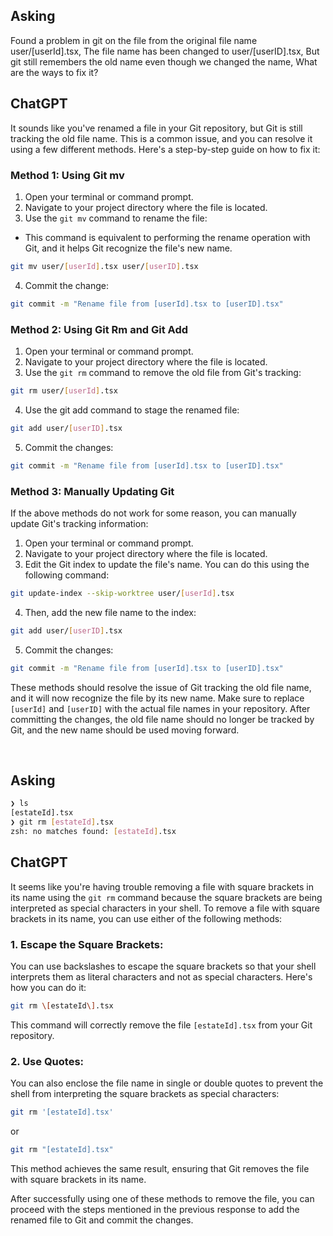 ## Asking

Found a problem in git on the file from the original file name user/[userId].tsx,
The file name has been changed to user/[userID].tsx,
But git still remembers the old name even though we changed the name,
What are the ways to fix it?

## ChatGPT

It sounds like you've renamed a file in your Git repository, but Git is still tracking the old file name. This is a common issue, and you can resolve it using a few different methods. Here's a step-by-step guide on how to fix it:

### Method 1: Using Git mv

1. Open your terminal or command prompt.
2. Navigate to your project directory where the file is located.
3. Use the `git mv` command to rename the file: 
- This command is equivalent to performing the rename operation with Git, and it helps Git recognize the file's new name.

```bash
git mv user/[userId].tsx user/[userID].tsx
```

4. Commit the change:

```bash
git commit -m "Rename file from [userId].tsx to [userID].tsx"
```

### Method 2: Using Git Rm and Git Add

1. Open your terminal or command prompt.
2. Navigate to your project directory where the file is located.
3. Use the `git rm` command to remove the old file from Git's tracking:

```bash
git rm user/[userId].tsx
```

4. Use the git add command to stage the renamed file:

```bash
git add user/[userID].tsx
```

5. Commit the changes:

```bash
git commit -m "Rename file from [userId].tsx to [userID].tsx"
```

### Method 3: Manually Updating Git

If the above methods do not work for some reason, you can manually update Git's tracking information:

1. Open your terminal or command prompt.
2. Navigate to your project directory where the file is located.
3. Edit the Git index to update the file's name. You can do this using the following command:

```bash
git update-index --skip-worktree user/[userId].tsx
```

4. Then, add the new file name to the index:

```bash
git add user/[userID].tsx
```

5. Commit the changes:

```bash
git commit -m "Rename file from [userId].tsx to [userID].tsx"
```

These methods should resolve the issue of Git tracking the old file name, and it will now recognize the file by its new name. Make sure to replace `[userId]` and `[userID]` with the actual file names in your repository. After committing the changes, the old file name should no longer be tracked by Git, and the new name should be used moving forward.

</br>

## Asking

```bash
❯ ls
[estateId].tsx
❯ git rm [estateId].tsx
zsh: no matches found: [estateId].tsx
```

## ChatGPT

It seems like you're having trouble removing a file with square brackets in its name using the `git rm` command because the square brackets are being interpreted as special characters in your shell. To remove a file with square brackets in its name, you can use either of the following methods:

### 1. Escape the Square Brackets:

You can use backslashes to escape the square brackets so that your shell interprets them as literal characters and not as special characters. Here's how you can do it:

```bash
git rm \[estateId\].tsx
```

This command will correctly remove the file `[estateId].tsx` from your Git repository.

### 2. Use Quotes:

You can also enclose the file name in single or double quotes to prevent the shell from interpreting the square brackets as special characters:

```bash
git rm '[estateId].tsx'
```

or

```bash
git rm "[estateId].tsx"
```

This method achieves the same result, ensuring that Git removes the file with square brackets in its name.

After successfully using one of these methods to remove the file, you can proceed with the steps mentioned in the previous response to add the renamed file to Git and commit the changes.
